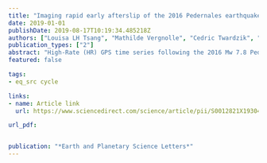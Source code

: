 ```yaml
---
title: "Imaging rapid early afterslip of the 2016 Pedernales earthquake, Ecuador"
date: 2019-01-01
publishDate: 2019-08-17T10:19:34.485218Z
authors: ["Louisa LH Tsang", "Mathilde Vergnolle", "Cedric Twardzik", "Anthony Sladen", "Jean-Mathieu Nocquet", "Frédérique Rolandone", "Hans Agurto-Detzel", "Olivier Cavalié", "Paul Jarrin", "Patricia Mothes"]
publication_types: ["2"]
abstract: "High-Rate (HR) GPS time series following the 2016 Mw 7.8 Pedernales earthquake suggest significant postseismic deformation occurring in the early postseismic period (i.e. first few hours after the earthquake) that is not resolved with daily GPS time series. To understand the characteristics of early postseismic deformation, and its relationship with the mainshock rupture area, aftershocks and longer-term postseismic deformation, we estimate the spatio-temporal distribution of early afterslip with HR-GPS time series that span ∼2.5 min to 72 hr after the earthquake, and compare with afterslip models estimated with daily GPS time series spanning a similar postseismic time period and up to 30 days after the earthquake. Inversion of the HR-GPS time series enables us to image the initiation of afterslip in the initial hours after the earthquake, bringing us closer to the transition between the coseismic and postseismic phases. The spatial signature of early afterslip in the region updip of the mainshock rupture area is consistent with longer-term afterslip that occurs in the 30-day postseismic period, indicating that afterslip initiated updip of and adjacent to peak coseismic slip asperities, in two localised areas, and subsequently continued to grow in amplitude with time in these specific areas. A striking difference, however, is that inversion of the 72-hour HR-GPS time series suggests early afterslip within the mainshock rupture area, but which may have been short-lived. Finally, using the first daily GPS position as the origin of the postseismic displacement (here at 12 hr after the earthquake) biases the postseismic geodetic moment, with ∼60% missing over the first 72 hr, that corresponds to ∼10% over the first 30 days. The results of our study demonstrate that imaging the spatio-temporal evolution of afterslip using subdaily GPS time series is important for evaluating postseismic slip budgets, and provides additional insights into the postseismic slip behaviour of faults."
featured: false

tags:
- eq_src cycle

links:
- name: Article link 
  url: https://www.sciencedirect.com/science/article/pii/S0012821X19304169

url_pdf: 


publication: "*Earth and Planetary Science Letters*"
---
```


